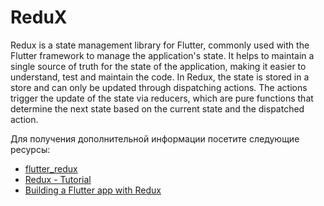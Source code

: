 # ReduX

Redux is a state management library for Flutter, commonly used with the Flutter framework to manage the application's state. It helps to maintain a single source of truth for the state of the application, making it easier to understand, test and maintain the code. In Redux, the state is stored in a store and can only be updated through dispatching actions. The actions trigger the update of the state via reducers, which are pure functions that determine the next state based on the current state and the dispatched action.

Для получения дополнительной информации посетите следующие ресурсы:

- [flutter_redux](https://pub.dev/packages/flutter_redux)
- [Redux - Tutorial](https://docs.flutter.dev/development/data-and-backend/state-mgmt/options#redux)
- [Building a Flutter app with Redux](https://hillel.dev/2018/06/01/building-a-large-flutter-app-with-redux/)
